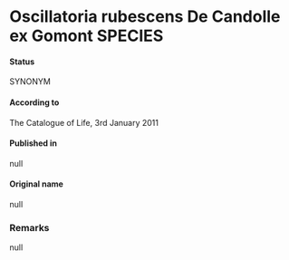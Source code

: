 # Oscillatoria rubescens De Candolle ex Gomont SPECIES

#### Status
SYNONYM

#### According to
The Catalogue of Life, 3rd January 2011

#### Published in
null

#### Original name
null

### Remarks
null